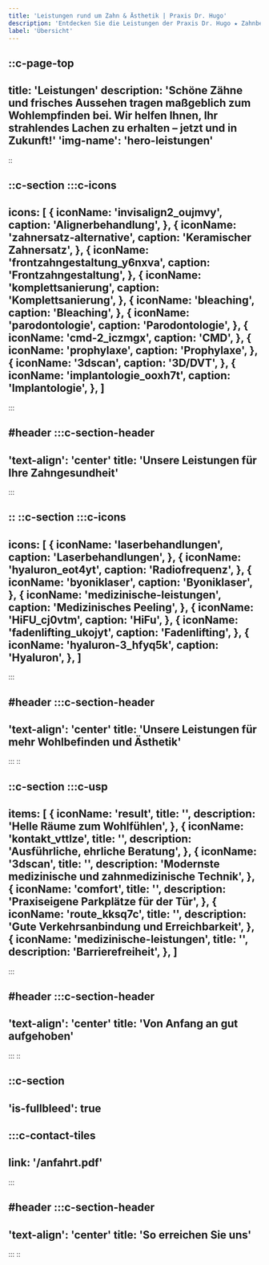 ```yaml
---
title: 'Leistungen rund um Zahn & Ästhetik | Praxis Dr. Hugo'
description: 'Entdecken Sie die Leistungen der Praxis Dr. Hugo ★ Zahnbehandlungen ★ Invisalign ★ Dermatologische Ästhetik und mehr.'
label: 'Übersicht'
---
```


::c-page-top
---
title: 'Leistungen'
description: 'Schöne Zähne und frisches Aussehen tragen maßgeblich zum Wohlempfinden bei. Wir helfen Ihnen, Ihr strahlendes Lachen zu erhalten – jetzt und in Zukunft!'
'img-name': 'hero-leistungen'
---
::

::c-section
:::c-icons
---
icons: [
  {
    iconName: 'invisalign2_oujmvy',
    caption: 'Alignerbehandlung',
  },
  {
    iconName: 'zahnersatz-alternative',
    caption: 'Keramischer Zahnersatz',
  },
  {
    iconName: 'frontzahngestaltung_y6nxva',
    caption: 'Frontzahngestaltung',
  },
  {
    iconName: 'komplettsanierung',
    caption: 'Komplettsanierung',
  },
   {
    iconName: 'bleaching',
    caption: 'Bleaching',
  },
    {
    iconName: 'parodontologie',
    caption: 'Parodontologie',
  },
  {
    iconName: 'cmd-2_iczmgx',
    caption: 'CMD',
  },
  {
    iconName: 'prophylaxe',
    caption: 'Prophylaxe',
  },
  {
    iconName: '3dscan',
    caption: '3D/DVT',
  },
   {
    iconName: 'implantologie_ooxh7t',
    caption: 'Implantologie',
  },
]
---
:::

#header
:::c-section-header
---
'text-align': 'center'
title: 'Unsere Leistungen für Ihre Zahngesundheit'
---
:::

::
::c-section
:::c-icons
---
icons: [
  {
    iconName: 'laserbehandlungen',
    caption: 'Laserbehandlungen',
  },
  {
    iconName: 'hyaluron_eot4yt',
    caption: 'Radiofrequenz',
  },
  {
    iconName: 'byoniklaser',
    caption: 'Byoniklaser',
  },
  {
    iconName: 'medizinische-leistungen',
    caption: 'Medizinisches Peeling',
  },
    {
    iconName: 'HiFU_cj0vtm',
    caption: 'HiFu',
  },
  {
    iconName: 'fadenlifting_ukojyt',
    caption: 'Fadenlifting',
  },
  {
    iconName: 'hyaluron-3_hfyq5k',
    caption: 'Hyaluron',
  },
]
---
:::

#header
:::c-section-header
---
'text-align': 'center'
title: 'Unsere Leistungen für mehr Wohlbefinden und Ästhetik'
---
:::
::

::c-section
:::c-usp
---
items: [
  {
    iconName: 'result',
    title: '',
    description: 'Helle Räume zum Wohlfühlen',
  },
  {
    iconName: 'kontakt_vttlze',
    title: '',
    description: 'Ausführliche, ehrliche Beratung',
  },
  {
    iconName: '3dscan',
    title: '',
    description: 'Modernste medizinische und zahnmedizinische Technik',
  },
  {
    iconName: 'comfort',
    title: '',
    description: 'Praxiseigene Parkplätze für der Tür',
  },
    {
    iconName: 'route_kksq7c',
    title: '',
    description: 'Gute Verkehrsanbindung und Erreichbarkeit',
  },
    {
    iconName: 'medizinische-leistungen',
    title: '',
    description: 'Barrierefreiheit',
  },
]
---
:::

#header
:::c-section-header
---
'text-align': 'center'
title: 'Von Anfang an gut aufgehoben'
---
:::
::

::c-section
---
'is-fullbleed': true
---

:::c-contact-tiles
---
link: '/anfahrt.pdf'
---
:::

#header
:::c-section-header
---
'text-align': 'center'
title: 'So erreichen Sie uns'
---
:::
::
